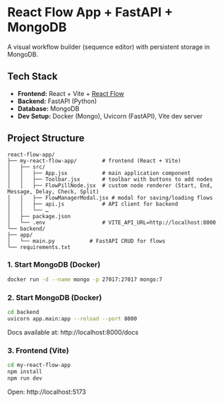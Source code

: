 # React Flow App + FastAPI + MongoDB

A visual workflow builder (sequence editor) with persistent storage in MongoDB.

## Tech Stack
- **Frontend:** React + Vite + [React Flow](https://reactflow.dev)
- **Backend:** FastAPI (Python)
- **Database:** MongoDB
- **Dev Setup:** Docker (Mongo), Uvicorn (FastAPI), Vite dev server

## Project Structure

```
react-flow-app/
├── my-react-flow-app/        # frontend (React + Vite)
│   ├── src/
│   │   ├── App.jsx           # main application component
│   │   ├── Toolbar.jsx       # toolbar with buttons to add nodes
│   │   ├── FlowPillNode.jsx  # custom node renderer (Start, End, Message, Delay, Check, Split)
│   │   ├── FlowManagerModal.jsx # modal for saving/loading flows
│   │   ├── api.js            # API client for backend
│   │   └── …
│   ├── package.json
│   └── .env                  # VITE_API_URL=http://localhost:8000
└── backend/
├── app/
│   └── main.py           # FastAPI CRUD for flows
└── requirements.txt
```

### 1. Start MongoDB (Docker)
```bash
docker run -d --name mongo -p 27017:27017 mongo:7
```

### 2. Start MongoDB (Docker)
```bash
cd backend
uvicorn app.main:app --reload --port 8000
```
Docs available at: http://localhost:8000/docs


### 3. Frontend (Vite)
```bash
cd my-react-flow-app
npm install
npm run dev
```
Open: http://localhost:5173